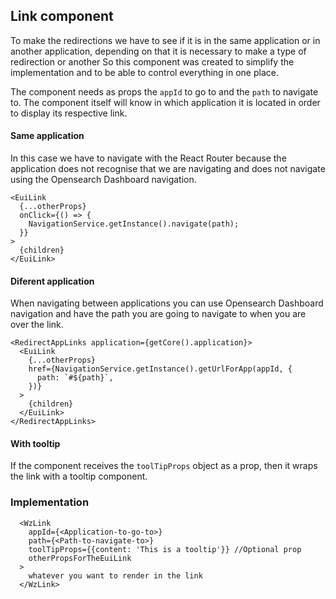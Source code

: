 ## Link component

To make the redirections we have to see if it is in the same application or in another application, depending on that it is necessary to make a type of redirection or another
So this component was created to simplify the implementation and to be able to control everything in one place.

The component needs as props the `appId` to go to and the `path` to navigate to. The component itself will know in which application it is located in order to display its respective link.

#### Same application

In this case we have to navigate with the React Router because the application does not recognise that we are navigating and does not navigate using the Opensearch Dashboard navigation.

```tsx
<EuiLink
  {...otherProps}
  onClick={() => {
    NavigationService.getInstance().navigate(path);
  }}
>
  {children}
</EuiLink>
```

#### Diferent application

When navigating between applications you can use Opensearch Dashboard navigation and have the path you are going to navigate to when you are over the link.

```tsx
<RedirectAppLinks application={getCore().application}>
  <EuiLink
    {...otherProps}
    href={NavigationService.getInstance().getUrlForApp(appId, {
      path: `#${path}`,
    })}
  >
    {children}
  </EuiLink>
</RedirectAppLinks>
```

#### With tooltip

If the component receives the `toolTipProps` object as a prop, then it wraps the link with a tooltip component.

### Implementation

```tsx
  <WzLink
    appId={<Application-to-go-to>}
    path={<Path-to-navigate-to>}
    toolTipProps={{content: 'This is a tooltip'}} //Optional prop
    otherPropsForTheEuiLink
  >
    whatever you want to render in the link
  </WzLink>
```
